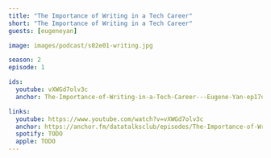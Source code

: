 ```yaml
---
title: "The Importance of Writing in a Tech Career"
short: "The Importance of Writing in a Tech Career"
guests: [eugeneyan]

image: images/podcast/s02e01-writing.jpg

season: 2
episode: 1

ids:
  youtube: vXWGd7olv3c
  anchor: The-Importance-of-Writing-in-a-Tech-Career---Eugene-Yan-ep17du

links:
  youtube: https://www.youtube.com/watch?v=vXWGd7olv3c
  anchor: https://anchor.fm/datatalksclub/episodes/The-Importance-of-Writing-in-a-Tech-Career---Eugene-Yan-ep17du
  spotify: TODO
  apple: TODO
---
```

